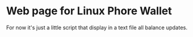 # Web page for Linux Phore Wallet

For now it's just a little script that display in a text file all balance updates.
